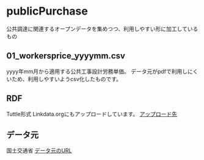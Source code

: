 # publicPurchase
公共調達に関連するオープンデータを集めつつ、利用しやすい形に加工しているもの

## 01_workersprice_yyyymm.csv
yyyy年mm月から適用する公共工事設計労務単価。
データ元がpdfで利用しにくいため、利用しやすいようcsv化したものです。

## RDF
Tuttle形式
Linkdata.orgにもアップロードしています。
[アップロード先](http://linkdata.org/work/rdf1s3253i)

## データ元
国土交通省
[データ元のURL](http://www.mlit.go.jp/report/press/totikensangyo14_hh_000419.html)